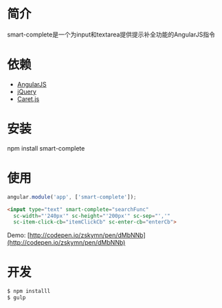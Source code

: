 # 简介
smart-complete是一个为input和textarea提供提示补全功能的AngularJS指令

# 依赖
* [AngularJS](http://angularjs.org/)
* [jQuery](https://jquery.com/)
* [Caret.js](https://github.com/ichord/Caret.js)

# 安装
npm install smart-complete

# 使用

```js
angular.module('app', ['smart-complete']);
```

```html
<input type="text" smart-complete="searchFunc"
  sc-width="'240px'" sc-height="'200px'" sc-sep="','"
  sc-item-click-cb="itemClickCb" sc-enter-cb="enterCb">
```

Demo: [http://codepen.io/zskymn/pen/dMbNNb](http://codepen.io/zskymn/pen/dMbNNb)

# 开发
```sh
$ npm installl
$ gulp
```
